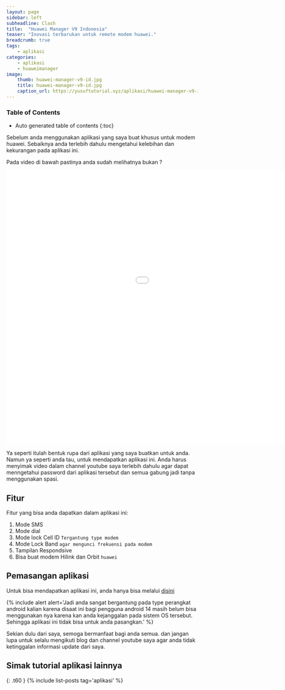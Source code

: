 ```yaml
---
layout: page
sidebar: left
subheadline: Clash
title:  "Huawei Manager V9 Indonesia"
teaser: "Inovasi terbarukan untuk remote modem huawei."
breadcrumb: true
tags:
    - aplikasi
categories:
    - aplikasi
    - huaweimanager
image:
    thumb: huawei-manager-v9-id.jpg
    title: huawei-manager-v9-id.jpg
    caption_url: https://yusuftutorial.xyz/aplikasi/huawei-manager-v9-indonesia/
---
```

### Table of Contents
*  Auto generated table of contents
{:toc}

Sebelum anda menggunakan aplikasi yang saya buat khusus untuk modem huawei. Sebaiknya anda terlebih dahulu mengetahui kelebihan dan kekurangan pada aplikasi ini.

Pada video di bawah pastinya anda sudah melihatnya bukan ?

<div class="flex-video">
        <iframe width="1280" height="720" src="//www.youtube.com/embed/g47CzhqcZoM" frameborder="0" allowfullscreen></iframe>
</div>

Ya seperti itulah bentuk rupa dari aplikasi yang saya buatkan untuk anda. Namun ya seperti anda tau, untuk mendapatkan aplikasi ini. Anda harus menyimak video dalam channel youtube saya terlebih dahulu agar dapat menngetahui password dari aplikasi tersebut dan semua gabung jadi tanpa menggunakan spasi.

## Fitur

Fitur yang bisa anda dapatkan dalam aplikasi ini:

1. Mode SMS
1. Mode dial
1. Mode lock Cell ID `Tergantung type modem`
1. Mode Lock Band `agar mengunci frekuensi pada modem`
1. Tampilan Respondsive
1. Bisa buat modem Hilink dan Orbit `huawei`

## Pemasangan aplikasi

Untuk bisa mendapatkan aplikasi ini, anda hanya bisa melalui [disini][1]

{% include alert alert='Jadi anda sangat bergantung pada type perangkat android kalian karena disaat ini bagi pengguna android 14 masih belum bisa menggunakan nya karena kan anda kejanggalan pada sistem OS tersebut. Sehingga aplikasi ini tidak bisa untuk anda pasangkan.' %}

Sekian dulu dari saya, semoga bermanfaat bagi anda semua. dan jangan lupa untuk selalu mengikuti blog dan channel youtube saya agar anda tidak ketinggalan informasi update dari saya.

## Simak tutorial aplikasi lainnya
{: .t60 }
{% include list-posts tag='aplikasi' %}

[1]: https://github.com/yusuftutorial/file/raw/main/HM-V9-Id.zip
